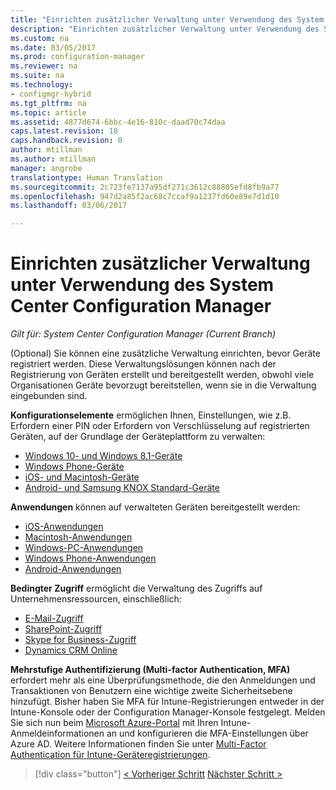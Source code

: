 ```yaml
---
title: "Einrichten zusätzlicher Verwaltung unter Verwendung des System Center Configuration Manager | Microsoft-Dokumentation"
description: "Einrichten zusätzlicher Verwaltung unter Verwendung des System Center Configuration Manager."
ms.custom: na
ms.date: 03/05/2017
ms.prod: configuration-manager
ms.reviewer: na
ms.suite: na
ms.technology:
- configmgr-hybrid
ms.tgt_pltfrm: na
ms.topic: article
ms.assetid: 4877d674-6bbc-4e16-810c-daad70c74daa
caps.latest.revision: 18
caps.handback.revision: 0
author: mtillman
ms.author: mtillman
manager: angrobe
translationtype: Human Translation
ms.sourcegitcommit: 2c723fe7137a95df271c3612c88805efd8fb9a77
ms.openlocfilehash: 947d2a85f2ac68c7ccaf9a1237fd60e89e7d1d10
ms.lasthandoff: 03/06/2017

---
```

# <a name="set-up-additional-management-with-system-center-configuration-manager"></a>Einrichten zusätzlicher Verwaltung unter Verwendung des System Center Configuration Manager

*Gilt für: System Center Configuration Manager (Current Branch)*

(Optional) Sie können eine zusätzliche Verwaltung einrichten, bevor Geräte registriert werden. Diese Verwaltungslösungen können nach der Registrierung von Geräten erstellt und bereitgestellt werden, obwohl viele Organisationen Geräte bevorzugt bereitstellen, wenn sie in die Verwaltung eingebunden sind.

**Konfigurationselemente** ermöglichen Ihnen, Einstellungen, wie z.B. Erfordern einer PIN oder Erfordern von Verschlüsselung auf registrierten Geräten, auf der Grundlage der Geräteplattform zu verwalten:
- [Windows 10- und Windows 8.1-Geräte](create-configuration-items-for-windows-8.1-and-windows-10-devices-managed-without-the-client.md)
- [Windows Phone-Geräte](create-configuration-items-for-windows-phone-devices-managed-without-the-client.md)
- [iOS- und Macintosh-Geräte](create-configuration-items-for-ios-and-mac-os-x-devices-managed-without-the-client.md)
- [Android- und Samsung KNOX Standard-Geräte](create-configuration-items-for-android-and-samsung-knox-devices-managed-without-the-client.md)

**Anwendungen** können auf verwalteten Geräten bereitgestellt werden:
- [iOS-Anwendungen](creating-ios-applications.md)
- [Macintosh-Anwendungen](../../apps/get-started/creating-mac-computer-applications.md)
- [Windows-PC-Anwendungen](../../apps/get-started/creating-windows-applications.md)
- [Windows Phone-Anwendungen](creating-windows-phone-applications.md)
- [Android-Anwendungen](creating-android-applications.md)

**Bedingter Zugriff** ermöglicht die Verwaltung des Zugriffs auf Unternehmensressourcen, einschließlich:  
- [E-Mail-Zugriff](manage-email-access.md)
- [SharePoint-Zugriff](manage-sharepoint-online-access.md)
- [Skype for Business-Zugriff](manage-skype-for-business-online-access.md)
- [Dynamics CRM Online](manage-dynamics-crm-online-access.md)

**Mehrstufige Authentifizierung (Multi-factor Authentication, MFA)** erfordert mehr als eine Überprüfungsmethode, die den Anmeldungen und Transaktionen von Benutzern eine wichtige zweite Sicherheitsebene hinzufügt.
Bisher haben Sie MFA für Intune-Registrierungen entweder in der Intune-Konsole oder der Configuration Manager-Konsole festgelegt. Melden Sie sich nun beim [Microsoft Azure-Portal](https://manage.windowsazure.com) mit Ihren Intune-Anmeldeinformationen an und konfigurieren die MFA-Einstellungen über Azure AD. Weitere Informationen finden Sie unter [Multi-Factor Authentication für Intune-Geräteregistrierungen](https://aka.ms/mfa_ad).

> [!div class="button"]
[< Vorheriger Schritt](enable-platform-enrollment.md) [Nächster Schritt >](verify-mdm-configuration.md)

